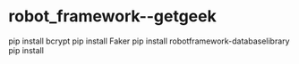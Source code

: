 # robot_framework--getgeek

pip install bcrypt
pip install Faker
pip install robotframework-databaselibrary
pip install 